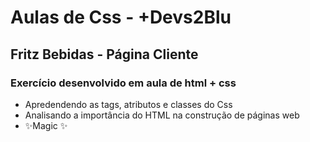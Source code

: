 # Aulas de Css - +Devs2Blu

## Fritz Bebidas - Página Cliente

### Exercício desenvolvido em aula de html + css

- Apredendendo as tags, atributos e classes do Css
- Analisando a importância do HTML na construção de páginas web
- ✨Magic ✨

